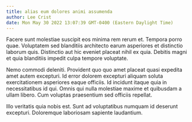 ```yaml
---
title: alias eum dolores animi assumenda
author: Lee Crist
date: Mon May 30 2022 13:07:39 GMT-0400 (Eastern Daylight Time)
---
```

Facere sunt molestiae suscipit eos minima rem rerum et. Tempora porro quae. Voluptatem sed blanditiis architecto earum asperiores et distinctio laborum quis. Distinctio aut hic eveniet placeat nihil ex quia. Debitis magni et quia blanditiis impedit culpa tempore voluptate.

 Nemo commodi deleniti. Provident quo quo amet placeat quasi expedita amet autem excepturi. Id error dolorem excepturi aliquam soluta exercitationem asperiores eaque officiis. Id incidunt itaque quia in necessitatibus id qui. Omnis qui nulla molestiae maxime et quibusdam a ullam libero. Cum voluptas praesentium sed officiis repellat.

 Illo veritatis quia nobis est. Sunt ad voluptatibus numquam id deserunt excepturi. Doloremque laboriosam sapiente laudantium.